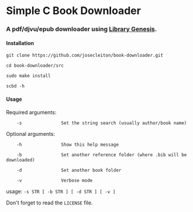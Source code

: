 # Simple C Book Downloader

### A pdf/djvu/epub downloader using [Library Genesis](http://gen.lib.rus.ec/).

#### Installation

`git clone https://github.com/josecleiton/book-downloader.git`

`cd book-downloader/src`

`sudo make install`

`scbd -h`

#### Usage

Required arguments:

        -s               Set the string search (usually author/book name)


Optional arguments:

        -h               Show this help message

        -b               Set another reference folder (where .bib will be downloaded)

        -d               Set another book folder

        -v               Verbose mode

usage: `-s STR [ -b STR ] [ -d STR ] [ -v ]`

Don't forget to read the `LICENSE` file.
